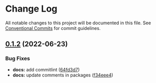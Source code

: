 # Change Log

All notable changes to this project will be documented in this file.
See [Conventional Commits](https://conventionalcommits.org) for commit guidelines.

## [0.1.2](https://github.com/thiago-porto25/test-design-system-lib/compare/v0.1.1...v0.1.2) (2022-06-23)


### Bug Fixes

* **docs:** add commitlint ([64fd3d7](https://github.com/thiago-porto25/test-design-system-lib/commit/64fd3d72f536d1e294a49bf375411859b15d6372))
* **docs:** update comments in packages ([f34eee4](https://github.com/thiago-porto25/test-design-system-lib/commit/f34eee4e05dfcb0ce7e13b5e382038ce3f1ff3f2))

